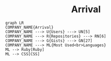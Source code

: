 <h1 align="center">Arrival</h1>

```mermaid
graph LR
COMPANY_NAME{Arrival}
COMPANY_NAME ---> U{Users} ---> UN[5]
COMPANY_NAME ---> R{Repositories} ---> RN[6]
COMPANY_NAME ---> G{Gists} ---> GN[27]
COMPANY_NAME ---> ML{Most Used<br>Languages}
ML --> Ruby[Ruby]
ML --> CSS[CSS]
```
